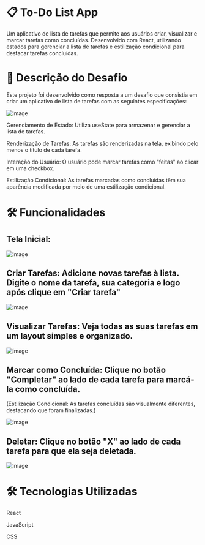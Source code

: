 # 📋 To-Do List App
Um aplicativo de lista de tarefas que permite aos usuários criar, visualizar e marcar tarefas como concluídas. Desenvolvido com React, utilizando estados para gerenciar a lista de tarefas e estilização condicional para destacar tarefas concluídas.

# 🚀 Descrição do Desafio
Este projeto foi desenvolvido como resposta a um desafio que consistia em criar um aplicativo de lista de tarefas com as seguintes especificações:

![image](https://github.com/user-attachments/assets/92ce5895-40f1-4d2d-9d52-410a0e8b216d)

Gerenciamento de Estado: Utiliza useState para armazenar e gerenciar a lista de tarefas.

Renderização de Tarefas: As tarefas são renderizadas na tela, exibindo pelo menos o título de cada tarefa.

Interação do Usuário: O usuário pode marcar tarefas como "feitas" ao clicar em uma checkbox.

Estilização Condicional: As tarefas marcadas como concluídas têm sua aparência modificada por meio de uma estilização condicional.

# 🛠️ Funcionalidades
## Tela Inicial:

![image](https://github.com/user-attachments/assets/22d19a5b-10ea-4771-b092-3c07f2b87617)

## Criar Tarefas: Adicione novas tarefas à lista. Digite o nome da tarefa, sua categoria e logo após clique em "Criar tarefa"

![image](https://github.com/user-attachments/assets/fa659dd2-b77b-4340-a49d-b5678d434268)

## Visualizar Tarefas: Veja todas as suas tarefas em um layout simples e organizado.

![image](https://github.com/user-attachments/assets/12bcc809-a299-4e96-a172-e354bec7852b)

## Marcar como Concluída: Clique no botão "Completar" ao lado de cada tarefa para marcá-la como concluída.
(Estilização Condicional: As tarefas concluídas são visualmente diferentes, destacando que foram finalizadas.)

![image](https://github.com/user-attachments/assets/c0eb3b66-d2c9-44e8-9868-9189c697d345)

## Deletar: Clique no botão "X" ao lado de cada tarefa para que ela seja deletada.

![image](https://github.com/user-attachments/assets/3bfaad9a-a96c-43dd-882e-21e0090c508c)

# 🛠️ Tecnologias Utilizadas
React

JavaScript

CSS
